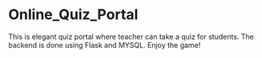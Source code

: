 # Online_Quiz_Portal
This is elegant quiz portal where teacher can take a quiz for students. The backend is done using Flask and MYSQL.
Enjoy the game!
